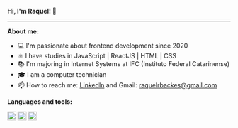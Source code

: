 
**Hi, I'm Raquel! 👋**

* * *

**About me:**
- 💻 I'm passionate about frontend development since 2020
- ⚛️ I have studies in JavaScript | ReactJS | HTML | CSS
- 📚 I'm majoring in Internet Systems at IFC (Instituto Federal Catarinense)
- 🎓 I am a computer technician
- 📫 How to reach me: [LinkedIn](https://www.linkedin.com/in/raquel-ramos-backes-606482195/) and Gmail: raquelrbackes@gmail.com



**Languages and tools:**

<img align="left" height="20" src="https://raw.githubusercontent.com/jakeliny/jakeliny/master/images/javascript.png">
<img align="left" height="20" src="https://raw.githubusercontent.com/jakeliny/jakeliny/master/images/typescript.png">
<img align="left" height="20" src="https://raw.githubusercontent.com/jakeliny/jakeliny/master/images/react.png">
<img align="left" height="20"
